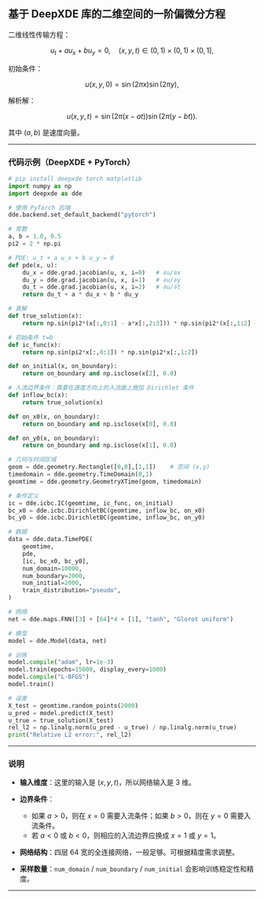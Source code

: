 ## 基于 DeepXDE 库的二维空间的一阶偏微分方程

二维线性传输方程：

$$
u_t + a u_x + b u_y = 0, \quad (x,y,t)\in(0,1)\times(0,1)\times(0,1],
$$

初始条件：

$$
u(x,y,0) = \sin(2\pi x)\sin(2\pi y),
$$

解析解：

$$
u(x,y,t) = \sin\big(2\pi(x-a t)\big)\sin\big(2\pi(y-b t)\big).
$$

其中 $(a,b)$ 是速度向量。

---

### 代码示例（DeepXDE + PyTorch）

```python
# pip install deepxde torch matplotlib
import numpy as np
import deepxde as dde

# 使用 PyTorch 后端
dde.backend.set_default_backend("pytorch")

# 常数
a, b = 1.0, 0.5
pi2 = 2 * np.pi

# PDE: u_t + a u_x + b u_y = 0
def pde(x, u):
    du_x = dde.grad.jacobian(u, x, i=0)   # ∂u/∂x
    du_y = dde.grad.jacobian(u, x, i=1)   # ∂u/∂y
    du_t = dde.grad.jacobian(u, x, i=2)   # ∂u/∂t
    return du_t + a * du_x + b * du_y

# 真解
def true_solution(x):
    return np.sin(pi2*(x[:,0:1] - a*x[:,2:3])) * np.sin(pi2*(x[:,1:2] - b*x[:,2:3]))

# 初始条件 t=0
def ic_func(x):
    return np.sin(pi2*x[:,0:1]) * np.sin(pi2*x[:,1:2])

def on_initial(x, on_boundary):
    return on_boundary and np.isclose(x[2], 0.0)

# 入流边界条件：需要在速度方向上的入流面上施加 Dirichlet 条件
def inflow_bc(x):
    return true_solution(x)

def on_x0(x, on_boundary):
    return on_boundary and np.isclose(x[0], 0.0)

def on_y0(x, on_boundary):
    return on_boundary and np.isclose(x[1], 0.0)

# 几何与时间区域
geom = dde.geometry.Rectangle([0,0],[1,1])    # 空间 (x,y)
timedomain = dde.geometry.TimeDomain(0,1)
geomtime = dde.geometry.GeometryXTime(geom, timedomain)

# 条件定义
ic = dde.icbc.IC(geomtime, ic_func, on_initial)
bc_x0 = dde.icbc.DirichletBC(geomtime, inflow_bc, on_x0)
bc_y0 = dde.icbc.DirichletBC(geomtime, inflow_bc, on_y0)

# 数据
data = dde.data.TimePDE(
    geomtime,
    pde,
    [ic, bc_x0, bc_y0],
    num_domain=10000,
    num_boundary=2000,
    num_initial=2000,
    train_distribution="pseudo",
)

# 网络
net = dde.maps.FNN([3] + [64]*4 + [1], "tanh", "Glorot uniform")

# 模型
model = dde.Model(data, net)

# 训练
model.compile("adam", lr=1e-3)
model.train(epochs=15000, display_every=1000)
model.compile("L-BFGS")
model.train()

# 误差
X_test = geomtime.random_points(2000)
u_pred = model.predict(X_test)
u_true = true_solution(X_test)
rel_l2 = np.linalg.norm(u_pred - u_true) / np.linalg.norm(u_true)
print("Relative L2 error:", rel_l2)
```

---

### 说明

* **输入维度**：这里的输入是 $(x,y,t)$，所以网络输入是 3 维。
* **边界条件**：

  * 如果 $a>0$，则在 $x=0$ 需要入流条件；如果 $b>0$，则在 $y=0$ 需要入流条件。
  * 若 $a<0$ 或 $b<0$，则相应的入流边界应换成 $x=1$ 或 $y=1$。
* **网络结构**：四层 64 宽的全连接网络，一般足够。可根据精度需求调整。
* **采样数量**：`num_domain` / `num_boundary` / `num_initial` 会影响训练稳定性和精度。

---

